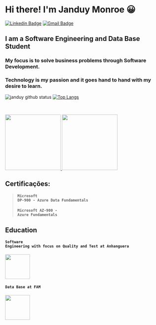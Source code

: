 # Hi there! I'm Janduy Monroe 😀

[![Linkedin Badge](https://img.shields.io/badge/-LinkedIn-blue?style=for-the-badge&logo=Linkedin&logoColor=white&link=https:https://www.linkedin.com/in/janduymonroe/)](https://www.linkedin.com/in/janduymonroe/)
[![Gmail Badge](https://img.shields.io/badge/-Gmail-c14438?style=for-the-badge&logo=Gmail&logoColor=white&link=mailto:janduymonroe@gmail.com)](mailto:janduymonroe@gmail.com)


## I am a Software Engineering and Data Base Student

### My focus is to solve business problems through Software Development.
### Technology is my passion and it goes hand to hand with my desire to learn.

![janduy github status](https://github-readme-stats.vercel.app/api?username=janduymonroe)
[![Top Langs](https://github-readme-stats.vercel.app/api/top-langs/?username=janduymonroe&langs_count=9)](https://github.com/anuraghazra/github-readme-stats)




<!--
**janduymonroe/janduymonroe** is a ✨ _special_ ✨ repository because its `README.md` (this file) appears on your GitHub profile.

Here are some ideas to get you started:

- 🔭 I’m currently working on ...
- 🌱 I’m currently learning ...
- 👯 I’m looking to collaborate on ...
- 🤔 I’m looking for help with ...
- 💬 Ask me about ...
- 📫 How to reach me: ...
- 😄 Pronouns: ...
- ⚡ Fun fact: ...
-->

<br>
<br>
<span>
<a href="https://www.credly.com/badges/8ed1140b-70ca-4709-9954-d4f4c10cf476/public_url"> 
<img width = "180px" src = "https://images.credly.com/size/340x340/images/70eb1e3f-d4de-4377-a062-b20fb29594ea/azure-data-fundamentals-600x600.png"> </a> 
<a href="[https://www.credly.com/badges/8ed1140b-70ca-4709-9954-d4f4c10cf476/public_url](https://www.credly.com/badges/58699cf4-c573-4fed-8740-2c1a9a5975a6)"> 
<img width = "180px" src = "https://images.credly.com/size/340x340/images/be8fcaeb-c769-4858-b567-ffaaa73ce8cf/image.png"> </a
 </span>
<br>

## Certificações:

> #### <code>Microsoft DP-900 - Azure Data Fundamentals </code>
> #### <code>Microsoft AZ-900 - Azure Fundamentals </code>
 
## Education

 #### <code>Software Engineering with focus on Quality and Test at Anhanguera</code>
 <img width = "80px" src="https://progress-bar.dev/25">
  
 #### <code>Data Base at FAM</code>
<img width = "80px" src="https://progress-bar.dev/100">


